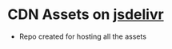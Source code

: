 # CDN Assets on [jsdelivr](https://cdn.jsdelivr.net/gh/lalohrndz/CDNAssets@master/)

- Repo created for hosting all the assets
